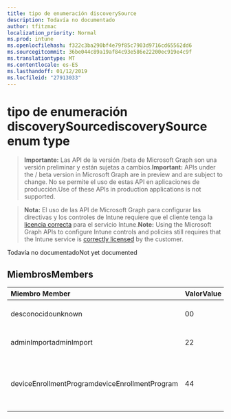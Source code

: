```yaml
---
title: tipo de enumeración discoverySource
description: Todavía no documentado
author: tfitzmac
localization_priority: Normal
ms.prod: intune
ms.openlocfilehash: f322c3ba290bf4e79f85c7903d9716cd65562dd6
ms.sourcegitcommit: 36be044c89a19af84c93e586e22200ec919e4c9f
ms.translationtype: MT
ms.contentlocale: es-ES
ms.lasthandoff: 01/12/2019
ms.locfileid: "27913033"
---
```

# <a name="discoverysource-enum-type"></a><span data-ttu-id="9cd94-103">tipo de enumeración discoverySource</span><span class="sxs-lookup"><span data-stu-id="9cd94-103">discoverySource enum type</span></span>

> <span data-ttu-id="9cd94-104">**Importante:** Las API de la versión /beta de Microsoft Graph son una versión preliminar y están sujetas a cambios.</span><span class="sxs-lookup"><span data-stu-id="9cd94-104">**Important:** APIs under the / beta version in Microsoft Graph are in preview and are subject to change.</span></span> <span data-ttu-id="9cd94-105">No se permite el uso de estas API en aplicaciones de producción.</span><span class="sxs-lookup"><span data-stu-id="9cd94-105">Use of these APIs in production applications is not supported.</span></span>

> <span data-ttu-id="9cd94-106">**Nota:** El uso de las API de Microsoft Graph para configurar las directivas y los controles de Intune requiere que el cliente tenga la [licencia correcta](https://go.microsoft.com/fwlink/?linkid=839381) para el servicio Intune.</span><span class="sxs-lookup"><span data-stu-id="9cd94-106">**Note:** Using the Microsoft Graph APIs to configure Intune controls and policies still requires that the Intune service is [correctly licensed](https://go.microsoft.com/fwlink/?linkid=839381) by the customer.</span></span>

<span data-ttu-id="9cd94-107">Todavía no documentado</span><span class="sxs-lookup"><span data-stu-id="9cd94-107">Not yet documented</span></span>
## <a name="members"></a><span data-ttu-id="9cd94-108">Miembros</span><span class="sxs-lookup"><span data-stu-id="9cd94-108">Members</span></span>
|<span data-ttu-id="9cd94-109">Miembro	</span><span class="sxs-lookup"><span data-stu-id="9cd94-109">Member</span></span>|<span data-ttu-id="9cd94-110">Valor</span><span class="sxs-lookup"><span data-stu-id="9cd94-110">Value</span></span>|<span data-ttu-id="9cd94-111">Descripción</span><span class="sxs-lookup"><span data-stu-id="9cd94-111">Description</span></span>|
|:---|:---|:---|
|<span data-ttu-id="9cd94-112">desconocido</span><span class="sxs-lookup"><span data-stu-id="9cd94-112">unknown</span></span>|<span data-ttu-id="9cd94-113">0</span><span class="sxs-lookup"><span data-stu-id="9cd94-113">0</span></span>|<span data-ttu-id="9cd94-114">DiscoverySource es desconocido.</span><span class="sxs-lookup"><span data-stu-id="9cd94-114">DiscoverySource is Unknown.</span></span>|
|<span data-ttu-id="9cd94-115">adminImport</span><span class="sxs-lookup"><span data-stu-id="9cd94-115">adminImport</span></span>|<span data-ttu-id="9cd94-116">2</span><span class="sxs-lookup"><span data-stu-id="9cd94-116">2</span></span>|<span data-ttu-id="9cd94-117">Dispositivo se importa por el administrador.</span><span class="sxs-lookup"><span data-stu-id="9cd94-117">Device is imported by admin.</span></span>|
|<span data-ttu-id="9cd94-118">deviceEnrollmentProgram</span><span class="sxs-lookup"><span data-stu-id="9cd94-118">deviceEnrollmentProgram</span></span>|<span data-ttu-id="9cd94-119">4</span><span class="sxs-lookup"><span data-stu-id="9cd94-119">4</span></span>|<span data-ttu-id="9cd94-120">Dispositivo se agrega el programa de inscripción de dispositivos de Apple (Dep).</span><span class="sxs-lookup"><span data-stu-id="9cd94-120">Device is added by Apple device enrollment program (Dep).</span></span>|





